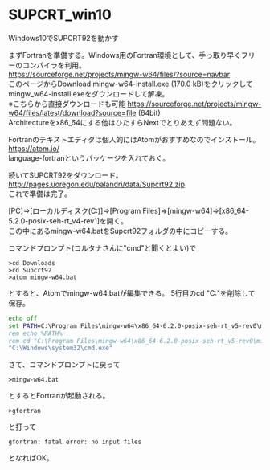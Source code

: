 # SUPCRT_win10

Windows10でSUPCRT92を動かす

まずFortranを準備する。Windows用のFortran環境として、手っ取り早くフリーのコンパイラを利用。  
https://sourceforge.net/projects/mingw-w64/files/?source=navbar  
このページからDownload mingw-w64-install.exe (170.0 kB)をクリックしてmingw_w64-install.exeをダウンロードして解凍。  
※こちらから直接ダウンロードも可能 https://sourceforge.net/projects/mingw-w64/files/latest/download?source=file (64bit)  
Architectureをx86_64にする他はひたすらNextでとりあえず問題ない。

Fortranのテキストエディタは個人的にはAtomがおすすめなのでインストール。  
https://atom.io/  
language-fortranというパッケージを入れておく。  

続いてSUPCRT92をダウンロード。  
http://pages.uoregon.edu/palandri/data/Supcrt92.zip  
これで準備は完了。

[PC]=>[ローカルディスク(C:)]=>[Program Files]=>[mingw-w64]=>[x86_64-5.2.0-posix-seh-rt_v4-rev1]を開く。  
この中にあるmingw-w64.batをSupcrt92フォルダの中にコピーする。

コマンドプロンプト(コルタナさんに"cmd"と聞くとよい)で  

```
>cd Downloads  
>cd Supcrt92
>atom mingw-w64.bat
```

とすると、Atomでmingw-w64.batが編集できる。
5行目のcd "C:\"を削除して保存。

```bat:mingw-w64.bat
echo off
set PATH=C:\Program Files\mingw-w64\x86_64-6.2.0-posix-seh-rt_v5-rev0\mingw64\bin;%PATH%
rem echo %PATH%
rem cd "C:\Program Files\mingw-w64\x86_64-6.2.0-posix-seh-rt_v5-rev0\mingw64\bin"
"C:\Windows\system32\cmd.exe"
```

さて、コマンドプロンプトに戻って  

```
>mingw-w64.bat
```

とするとFortranが起動される。  

```
>gfortran
```

と打って

```
gfortran: fatal error: no input files
```

となればOK。  
